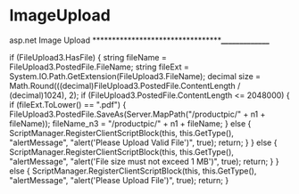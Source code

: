 # ImageUpload
asp.net Image Upload 
************************************************_____________***************


if (FileUpload3.HasFile)
                        {
                            string fileName = FileUpload3.PostedFile.FileName;
                            string fileExt = System.IO.Path.GetExtension(FileUpload3.FileName);
                            decimal size = Math.Round(((decimal)FileUpload3.PostedFile.ContentLength / (decimal)1024), 2);
                            if (FileUpload3.PostedFile.ContentLength <= 2048000)
                            {
                                if (fileExt.ToLower() == ".pdf")
                                {
                                    FileUpload3.PostedFile.SaveAs(Server.MapPath("/productpic/" + n1 + fileName));
                                    fileName_n3 = "/productpic/" + n1 + fileName;
                                }
                                else
                                {
                                    ScriptManager.RegisterClientScriptBlock(this, this.GetType(), "alertMessage", "alert('Please Upload Valid File')", true);
                                    return;
                                }
                            }
                            else
                            {
                                ScriptManager.RegisterClientScriptBlock(this, this.GetType(), "alertMessage", "alert('File size must not exceed 1 MB')", true);
                                return;
                            }
                        }
                        else
                        {
                            ScriptManager.RegisterClientScriptBlock(this, this.GetType(), "alertMessage", "alert('Please Upload File')", true);
                            return;
                        }
                       
